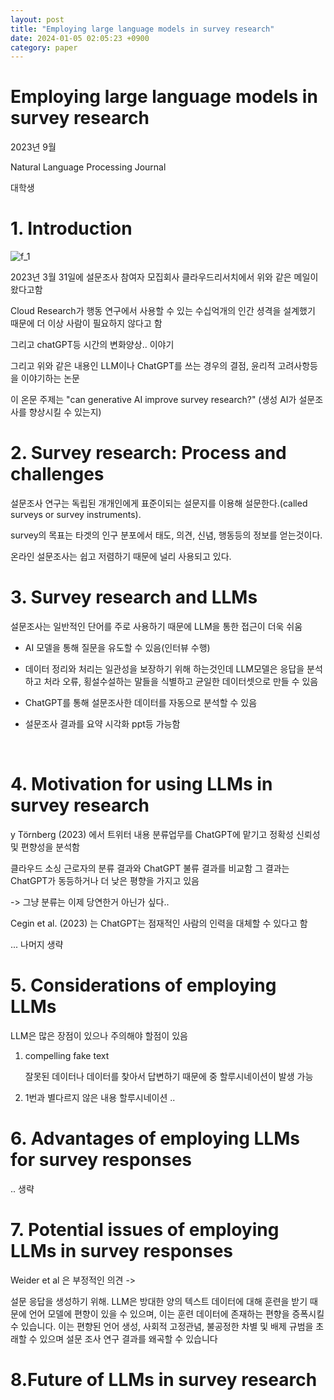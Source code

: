 ```yaml
---
layout: post
title: "Employing large language models in survey research"
date: 2024-01-05 02:05:23 +0900
category: paper
---
```


# Employing large language models in survey research

2023년 9월 

Natural Language Processing Journal

대학생

# 1. Introduction

![f_1](F:\code\whtngus.github.io\img\2024\Employing_large_language_models_in_survey_research\f_1.PNG)

2023년 3월 31일에 설문조사 참여자 모집회사 클라우드리서치에서 위와 같은 메일이 왔다고함

Cloud Research가 행동 연구에서 사용할 수 있는 수십억개의 인간 셩격을 설계했기 때문에 더 이상 사람이 필요하지 않다고 함 



그리고 chatGPT등 시간의 변화양상.. 이야기 



그리고 위와 같은 내용인 LLM이나 ChatGPT를 쓰는 경우의 결점, 윤리적 고려사항등을 이야기하는 논문

이 온문 주제는 "can generative AI improve survey research?" (생성 AI가 설문조사를 향상시킬 수 있는지)



# 2. Survey research: Process and challenges

설문조사 연구는 독립된 개개인에게 표준이되는 설문지를 이용해 설문한다.(called surveys or survey instruments). 

survey의 목표는 타겟의 인구 분포에서 태도, 의견, 신념, 행동등의 정보를 얻는것이다.

온라인 설문조사는 쉽고 저렴하기 때문에 널리 사용되고 있다.



#  3. Survey research and LLMs

설문조사는 일반적인 단어를 주로 사용하기 때문에 LLM을 통한 접근이 더욱 쉬움 

- AI 모델을 통해 질문을 유도할 수 있음(인터뷰 수행) 

- 데이터 정리와 처리는 일관성을 보장하기 위해 하는것인데 LLM모델은 응답을 분석하고 처라 오류, 횡설수설하는 말들을 식별하고 균일한 데이터셋으로 만들 수 있음

- ChatGPT를 통해 설문조사한 데이터를 자동으로 분석할 수 있음

- 설문조사 결과를 요약 시각화 ppt등 가능함 

  ​

# 4. Motivation for using LLMs in survey research

y Törnberg (2023) 에서 트위터 내용 분류업무를 ChatGPT에 맡기고 정확성 신뢰성 및 편향성을 분석함 

클라우드 소싱 근로자의 분류 결과와 ChatGPT 불류 결과를 비교함 그 결과는 ChatGPT가 동등하거나 더  낮은 평향을 가지고 있음 

-> 그냥 분류는 이제 당연한거 아닌가 싶다..



Cegin et al. (2023)  는 ChatGPT는 점재적인 사람의 인력을 대체할 수 있다고 함 

... 나머지 생략



# 5.  Considerations of employing LLMs

LLM은 많은 장점이 있으나 주의해야 할점이 있음 

1. compelling fake text

   잘못된 데이터나 데이터를 찾아서 답변하기 때문에 중 할루시네이션이 발생 가능

2. 1번과 별다르지 않은 내용 할루시네이션 ..



# 6. Advantages of employing LLMs for survey responses

.. 생략



# 7. Potential issues of employing LLMs in survey responses

Weider et al 은 부정적인 의견 ->

설문 응답을 생성하기 위해. LLM은 방대한 양의 텍스트 데이터에 대해 훈련을 받기 때문에 언어 모델에 편향이 있을 수 있으며, 이는 훈련 데이터에 존재하는 편향을 증폭시킬 수 있습니다. 이는 편향된 언어 생성, 사회적 고정관념, 불공정한 차별 및 배제 규범을 초래할 수 있으며 설문 조사 연구 결과를 왜곡할 수 있습니다

# 8.Future of LLMs in survey research





















